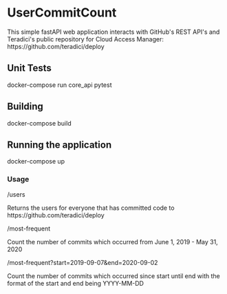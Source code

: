 # UserCommitCount
<p>This simple fastAPI web application interacts with GitHub's REST API's and Teradici's public repository for Cloud Access Manager: https://github.com/teradici/deploy</p>

<h2>Unit Tests</h2>
<p>docker-compose run core_api pytest</p>

<h2>Building</h2>
<p>docker-compose build</p>

<h2>Running the application</h2>
<p>docker-compose up</p>

<h3>Usage</h3>
/users
<p>Returns the users for everyone that has committed code to https://github.com/teradici/deploy</p>

/most-frequent
<p>Count the number of commits which occurred from June 1, 2019 - May 31, 2020</p>

/most-frequent?start=2019-09-07&end=2020-09-02
<p>Count the number of commits which occurred since start until end with the format of the start and end being YYYY-MM-DD</p>